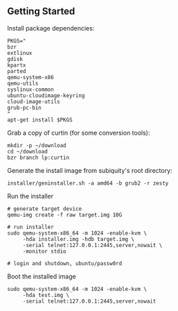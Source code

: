 Getting Started
---------------

Install package dependencies:

    PKGS="
    bzr
    extlinux
    gdisk
    kpartx
    parted
    qemu-system-x86
    qemu-utils
    syslinux-common
    ubuntu-cloudimage-keyring
    cloud-image-utils
    grub-pc-bin
    "
    apt-get install $PKGS

Grab a copy of curtin (for some conversion tools):

    mkdir -p ~/download
    cd ~/download
    bzr branch lp:curtin

Generate the install image from subiquity's root directory:

    installer/geninstaller.sh -a amd64 -b grub2 -r zesty


Run the installer

    # generate target device
    qemu-img create -f raw target.img 10G

    # run installer
    sudo qemu-system-x86_64 -m 1024 -enable-kvm \
         -hda installer.img -hdb target.img \
         -serial telnet:127.0.0.1:2445,server,nowait \
         -monitor stdio

    # login and shutdown, ubuntu/passw0rd


Boot the installed image

    sudo qemu-system-x86_64 -m 1024 -enable-kvm \
         -hda test.img \
         -serial telnet:127.0.0.1:2445,server,nowait

